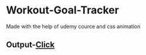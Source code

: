 # Workout-Goal-Tracker
Made with the help of udemy cource and css animation 


## Output-[Click](https://madhav2108.github.io/Workout-Goal-Tracker/)
